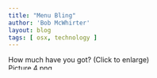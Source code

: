 ```yaml
---
title: "Menu Bling"
author: 'Bob McWhirter'
layout: blog
tags: [ osx, technology ]
---
```

How much have you got? (Click to enlarge)
<a title="Picture 4.png" class="imagelink" href="http://www.fnokd.com/wp-content/uploads/2006/05/Picture%204.png">
  <img width="454" height="12" alt="Picture 4.png" id="image44" src="/blog/assets/Picture%204.png"/>
</a>

